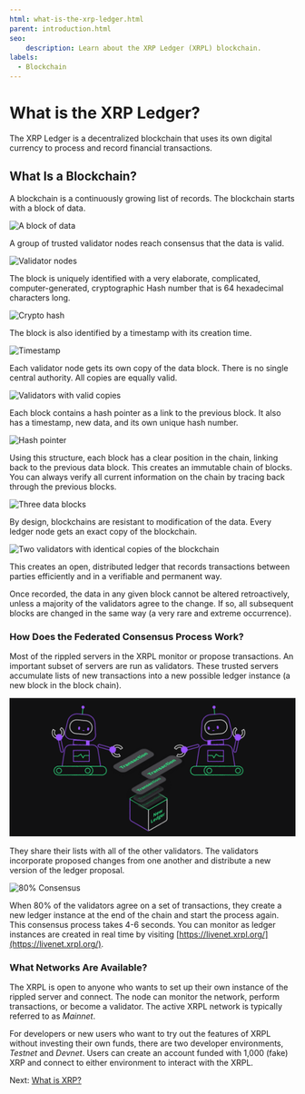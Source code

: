 ```yaml
---
html: what-is-the-xrp-ledger.html
parent: introduction.html
seo:
    description: Learn about the XRP Ledger (XRPL) blockchain.
labels:
  - Blockchain
---
```

# What is the XRP Ledger?

The XRP Ledger is a decentralized blockchain that uses its own digital currency to process and record financial transactions.


## What Is a Blockchain?

A blockchain is a continuously growing list of records. The blockchain starts with a block of data.

![A block of data](/img/introduction2-data-block.png)

A group of trusted validator nodes reach consensus that the data is valid.

![Validator nodes](/img/introduction3-validators.png)

The block is uniquely identified with a very elaborate, complicated, computer-generated, cryptographic Hash number that is 64 hexadecimal characters long.

![Crypto hash](/img/introduction4-hash.png)

The block is also identified by a timestamp with its creation time.

![Timestamp](/img/introduction5-time-stamp.png)

Each validator node gets its own copy of the data block. There is no single central authority. All copies are equally valid.

![Validators with valid copies](/img/introduction6-valid-copies.png)

Each block contains a hash pointer as a link to the previous block. It also has a timestamp, new data, and its own unique hash number.

![Hash pointer](/img/introduction7-two-blocks.png)

Using this structure, each block has a clear position in the chain, linking back to the previous data block. This creates an immutable chain of blocks. You can always verify all current information on the chain by tracing back through the previous blocks.

![Three data blocks](/img/introduction8-3-blocks.png)

By design, blockchains are resistant to modification of the data. Every ledger node gets an exact copy of the blockchain.

![Two validators with identical copies of the blockchain](/img/introduction9-2-sets-of-3.png)

This creates an open, distributed ledger that records transactions between parties efficiently and in a verifiable and permanent way.

Once recorded, the data in any given block cannot be altered retroactively, unless a majority of the validators agree to the change. If so, all subsequent blocks are changed in the same way (a very rare and extreme occurrence).

### How Does the Federated Consensus Process Work?

Most of the rippled servers in the XRPL monitor or propose transactions. An important subset of servers are run as validators. These trusted servers accumulate lists of new transactions into a new possible ledger instance (a new block in the block chain).

![Gathering Transactions](/img/introduction17-gather-txns.png)

They share their lists with all of the other validators. The validators incorporate proposed changes from one another and distribute a new version of the ledger proposal.

![80% Consensus](/img/introduction18-80-percent-consensus.png)

When 80% of the validators agree on a set of transactions, they create a new ledger instance at the end of the chain and start the process again. This consensus process takes 4-6 seconds. You can monitor as ledger instances are created in real time by visiting [https://livenet.xrpl.org/](https://livenet.xrpl.org/).

### What Networks Are Available?

The XRPL is open to anyone who wants to set up their own instance of the rippled server and connect. The node can monitor the network, perform transactions, or become a validator. The active XRPL network is typically referred to as _Mainnet_.

For developers or new users who want to try out the features of XRPL without investing their own funds, there are two developer environments, _Testnet_ and _Devnet_. Users can create an account funded with 1,000 (fake) XRP and connect to either environment to interact with the XRPL.

Next: [What is XRP?](what-is-xrp.md)
